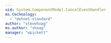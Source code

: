 ```yaml
---
uid: System.ComponentModel.CancelEventHandler
ms.technology: 
  - "dotnet-standard"
author: "stevehoag"
ms.author: "shoag"
manager: "wpickett"
---
```

